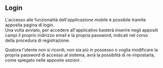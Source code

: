 ## Login
L'accesso alle funzionalità dell'*applicazione mobile* è possibile tramite apposita pagina di login. </br>
Una volta avviato, per accedere all'applicativo basterà inserire negli appositi campi il proprio indirizzo email e la propria password, indicati nel corso della procedura di registrazione. </br>

Qualora l'utente non si ricordi, non sia più in possesso o voglia modificare la propria password di accesso al sistema, avrà la possiblità di re-impostarla, come spiegato nelle apposite sezioni . 